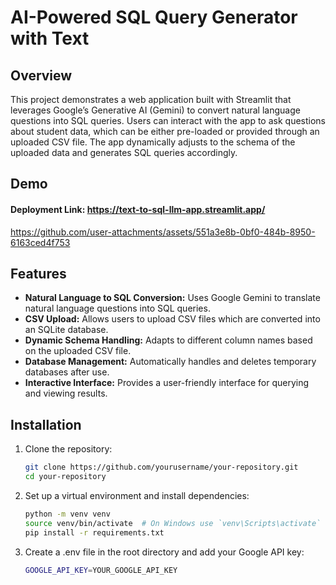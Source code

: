# AI-Powered SQL Query Generator with Text

## Overview

This project demonstrates a web application built with Streamlit that leverages Google’s Generative AI (Gemini) to convert natural language questions into SQL queries. Users can interact with the app to ask questions about student data, which can be either pre-loaded or provided through an uploaded CSV file. The app dynamically adjusts to the schema of the uploaded data and generates SQL queries accordingly.

## Demo
#### Deployment Link: https://text-to-sql-llm-app.streamlit.app/

https://github.com/user-attachments/assets/551a3e8b-0bf0-484b-8950-6163ced4f753



## Features

- **Natural Language to SQL Conversion:** Uses Google Gemini to translate natural language questions into SQL queries.
- **CSV Upload:** Allows users to upload CSV files which are converted into an SQLite database.
- **Dynamic Schema Handling:** Adapts to different column names based on the uploaded CSV file.
- **Database Management:** Automatically handles and deletes temporary databases after use.
- **Interactive Interface:** Provides a user-friendly interface for querying and viewing results.

## Installation

1. Clone the repository:

   ```sh
   git clone https://github.com/yourusername/your-repository.git
   cd your-repository

2. Set up a virtual environment and install dependencies:

   ```sh
   python -m venv venv
   source venv/bin/activate  # On Windows use `venv\Scripts\activate`
   pip install -r requirements.txt
   
3. Create a .env file in the root directory and add your Google API key:

   ```sh
   GOOGLE_API_KEY=YOUR_GOOGLE_API_KEY

